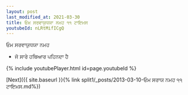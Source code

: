 ```yaml
---
layout: post
last_modified_at: 2021-03-30
title: ਓਮ ਸਰਵਾਯੁਧਯਾ ਨਮਹ ੧੧ ਟਾਇਮਸ
youtubeId: nLRtMifICgQ
---
```

 
 
 ਓਮ ਸਰਵਾਯੁਧਯਾ ਨਮਹ  
 
 -  ਜੋ ਸਾਰੇ ਹਥਿਆਰ ਪਹਿਨਦਾ ਹੈ 
 
  
 
  
 
 
 
 
 
 


{% include youtubePlayer.html id=page.youtubeId %}
 
[Next]({{ site.baseurl }}{% link  split1/_posts/2013-03-10-ਓਮ  ਸਰਾਯ  ਨਮਹ ੧੧ ਟਾਇਮਸ.md%})
 
